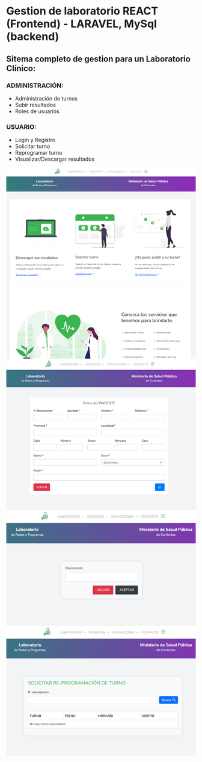 # Gestion de laboratorio REACT (Frontend) - LARAVEL, MySql (backend)

<h2> Sitema completo de gestion para un Laboratorio Clínico: </h2>

<h3>ADMINISTRACIÓN:</h3>
<ul> 
    <li>Administración de turnos</li>
    <li>Subir resultados</li>
    <li>Roles de usuarios</li>
</ul>

<h3>USUARIO:</h3>
<ul> 
    <li>Login y Registro</li>
    <li>Solicitar turno</li>
    <li>Reprogramar turno</li>
    <li>Visualizar/Descargar resultados</li>
</ul>


<img src="./home.png" alt="" />
<img src="./turnos.png" alt="" />
<img src="./resultados.png" alt="" />
<img src="./reprogramar.png" alt="" />
